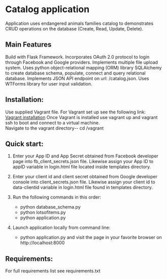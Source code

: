 # Catalog application

Application uses endangered animals families catalog to demonstrates CRUD operations on the database (Create, Read, Update, Delete). 

## Main Features

Build with Flask Framework. Incorporates OAuth 2.0 protocol to login through Facebook and Google providers. Implements multiple file upload system. Uses python object-relational mapping (ORM) library SQLAlchemy to create database schema, populate, connect and query relational database. Implements JSON API endpoint on url: /catalog.json. Uses WTForms library for user input validation.

 
## Installation:

Use supplied Vagrant file. For Vagrant set up see the following link:  
[Vagrant installation](https://www.udacity.com/wiki/ud197/install-vagrant)
Once Vagrant is installed use vagrant up and vagrant ssh to boot and connect to a virtual machine.  
Navigate to the vagrant directory-- cd /vagrant



## Quick start:

1. Enter your App ID and App Secret obtained from Facebook developer page into fb_client_secrets.json file. Likewise assign your App ID to appID variable in login.html file located inside templates directory. 

2. Enter your client id and client secret obtained from Google developer console into client_secrets.json file. Likewise assign your client id to data-clientid variable in login.html file found in templates directory.

3. Run the following commands in this order:
	* python database_schema.py 
	* python lotsofitems.py 
	* python application.py

4. Launch application locally from command line: 
	* python application.py 
   and visit the page in your favorite browser on http://localhost:8000

## Requirements:

For full requirements list see requirements.txt